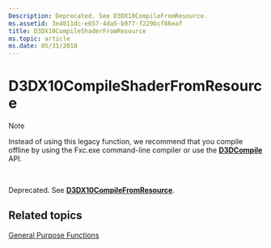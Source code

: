```yaml
---
Description: Deprecated. See D3DX10CompileFromResource.
ms.assetid: 3e4011dc-e657-4da5-b977-f229bcf86eaf
title: D3DX10CompileShaderFromResource
ms.topic: article
ms.date: 05/31/2018
---
```


# D3DX10CompileShaderFromResource

> [!Note]  
> Instead of using this legacy function, we recommend that you compile offline by using the Fxc.exe command-line compiler or use the [**D3DCompile**](https://msdn.microsoft.com/library/Dd607324(v=VS.85).aspx) API.

 

Deprecated. See [**D3DX10CompileFromResource**](d3dx10compilefromresource.md).

## Related topics

<dl> <dt>

[General Purpose Functions](d3d10-graphics-reference-d3dx10-functions-general-purpose.md)
</dt> </dl>

 

 



